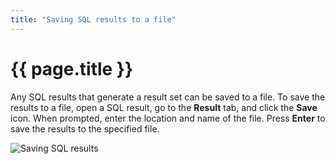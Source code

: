 ```yaml
---
title: "Saving SQL results to a file"
---
```


# {{ page.title }}

Any SQL results that generate a result set can be saved to a file. To save the results to a file, open a SQL result, go to the **Result** tab, and click the **Save** icon. When prompted, enter the location and name of the file. Press **Enter** to save the results to the specified file.

![Saving SQL results]({{site.baseurl}}/assets/images/runsql-save-results.gif)
